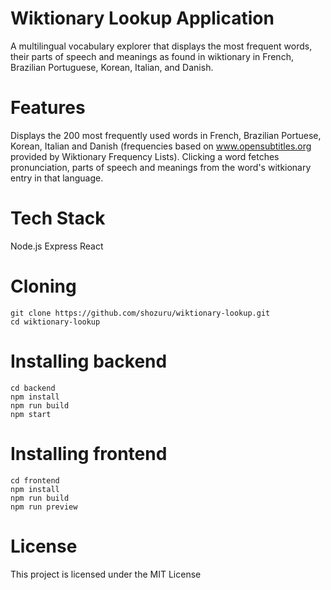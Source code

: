 # Wiktionary Lookup Application
A multilingual vocabulary explorer that displays the most frequent words, their parts of speech and meanings as found in wiktionary in French, Brazilian Portuguese, Korean, Italian, and Danish.

# Features
Displays the 200 most frequently used words in French, Brazilian Portuese, Korean, Italian and Danish (frequencies based on www.opensubtitles.org provided by Wiktionary Frequency Lists).
Clicking a word fetches pronunciation, parts of speech and meanings from the word's witkionary entry in that language.

# Tech Stack
Node.js
Express
React

# Cloning
```
git clone https://github.com/shozuru/wiktionary-lookup.git
cd wiktionary-lookup
```

# Installing backend
```
cd backend
npm install
npm run build
npm start
```

# Installing frontend
```
cd frontend
npm install
npm run build
npm run preview
```

# License
This project is licensed under the MIT License

